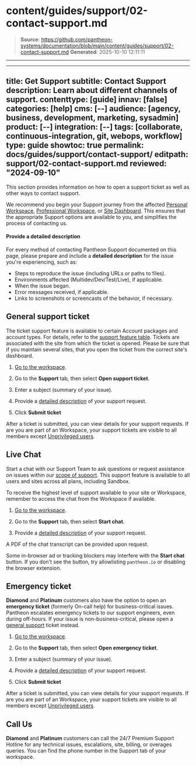 # content/guides/support/02-contact-support.md

> **Source**: https://github.com/pantheon-systems/documentation/blob/main/content/guides/support/02-contact-support.md
> **Generated**: 2025-10-10 12:11:11

---

---
title: Get Support
subtitle: Contact Support
description: Learn about different channels of support.
contenttype: [guide]
innav: [false]
categories: [help]
cms: [--]
audience: [agency, business, development, marketing, sysadmin]
product: [--]
integration: [--]
tags: [collaborate, continuous-integration, git, webops, workflow]
type: guide
showtoc: true
permalink: docs/guides/support/contact-support/
editpath: support/02-contact-support.md
reviewed: "2024-09-10"
---

This section provides information on how to open a support ticket as well as other ways to contact support.

<Alert title="Note" type="info" >

We recommend you begin your Support journey from the affected [Personal Workspace](/guides/account-mgmt/workspace-sites-teams/workspaces#switch-between-workspaces), [Professional Workspace](/guides/account-mgmt/workspace-sites-teams/workspaces#switch-between-workspaces), or [Site Dashboard](/guides/account-mgmt/workspace-sites-teams/sites#site-dashboard). This ensures that the appropriate Support options are available to you, and simplifies the process of contacting us.

</Alert>

#### Provide a detailed description
For every method of contacting Pantheon Support documented on this page, please prepare and include a **detailed description** for the issue you're experiencing, such as:
- Steps to reproduce the issue (including URLs or paths to files).
- Environments affected (Multidev/Dev/Test/Live), if applicable.
- When the issue began.
- Error messages received, if applicable.
- Links to screenshots or screencasts of the behavior, if necessary.

## General support ticket

The ticket support feature is available to certain Account packages and account types. For details, refer to the [support feature table](/guides/support/#support-features-and-response-times). Tickets are associated with the site from which the ticket is opened. Please be sure that if you maintain several sites, that you open the ticket from the correct site's dashboard.

1. [Go to the workspace](/guides/account-mgmt/workspace-sites-teams/workspaces#switch-between-workspaces).

1. Go to the **Support** tab, then select **Open support ticket**.

1. Enter a subject (summary of your issue).

1. Provide a [detailed description](#provide-a-detailed-description) of your support request.

1. Click **Submit ticket**

After a ticket is submitted, you can view details for your support requests. If are you are part of an Workspace, your support tickets are visible to all members except [Unprivileged users](/guides/account-mgmt/workspace-sites-teams/teams#organizations-roles-and-permissions).

## Live Chat

Start a chat with our Support Team to ask questions or request assistance on issues within our [scope of support](#scope-of-support). This support feature is available to all users and sites across all plans, including Sandbox.

To receive the highest level of support available to your site or Workspace, remember to access the chat from the Workspace if available.

1. [Go to the workspace](/guides/account-mgmt/workspace-sites-teams/workspaces#switch-between-workspaces).

1. Go to the **Support** tab, then select **Start chat**.

1. Provide a [detailed description](#provide-a-detailed-description) of your support request.

A PDF of the chat transcript can be provided upon request.

<Alert title="Note" type="info">

Some in-browser ad or tracking blockers may interfere with the **Start chat** button. If you don't see the button, try allowlisting `pantheon.io` or disabling the browser extension.

</Alert>

## Emergency ticket
**Diamond** and **Platinum** customers also have the option to open an **emergency ticket** (formerly On-call help) for business-critical issues. Pantheon escalates emergency tickets to our support engineers, even during off-hours. If your issue is non-business-critical, please open a [general support](#general-support-ticket) ticket instead.

1. [Go to the workspace](/guides/account-mgmt/workspace-sites-teams/workspaces#switch-between-workspaces).

1. Go to the **Support** tab, then select **Open emergency ticket**.

1. Enter a subject (summary of your issue).

1. Provide a [detailed description](#provide-a-detailed-description) of your support request.

1. Click **Submit ticket**

After a ticket is submitted, you can view details for your support requests. If are you are part of an Workspace, your support tickets are visible to all members except [Unprivileged users](/guides/account-mgmt/workspace-sites-teams/teams#organizations-roles-and-permissions).

## Call Us
**Diamond** and **Platinum** customers can call the 24/7 Premium Support Hotline for any technical issues, escalations, site, billing, or overages queries. You can find the phone number in the Support tab of your workspace.
